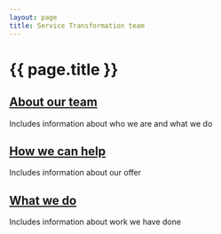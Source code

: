 ```yaml
---
layout: page
title: Service Transformation team
---
```


# {{ page.title }}

<div class="previews">
  <div class="preview">
    <h2 class="sub-section-heading"><a href="/essex-county-council-digital-manual/Service-Transformation-team/About-our-team">About our team</a></h2>
    <p>Includes information about who we are and what we do</p>
  </div>
  <div class="preview">
    <h2 class="sub-section-heading"><a href="/essex-county-council-digital-manual/Service-Transformation-team/How-we-can-help">How we can help</a></h2>
    <p>Includes information about our offer</p>
  </div>
  <div class="preview">
    <h2 class="sub-section-heading"><a href="/essex-county-council-digital-manual/Service-Transformation-team/What-we-do">What we do</a></h2>
    <p>Includes information about work we have done</p>
  </div>
</div>
